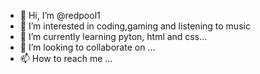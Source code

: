 - 👋 Hi, I’m @redpool1
- 👀 I’m interested in coding,gaming and listening to music
- 🌱 I’m currently learning pyton, html and css...
- 💞️ I’m looking to collaborate on ...
- 📫 How to reach me ...

<!---
redpool1/redpool1 is a ✨ special ✨ repository because its `README.md` (this file) appears on your GitHub profile.
You can click the Preview link to take a look at your changes.
--->
